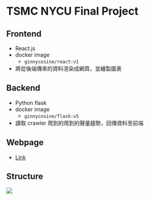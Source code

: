 # TSMC NYCU Final Project
## Frontend
- React.js
- docker image
    - `ginnycosine/react:v1`
- 將從後端傳來的資料渲染成網頁，並繪製圖表

## Backend
- Python flask
- docker image
    - `ginnycosine/flask:v5`
- 讀取 crawler 爬到的爬到的聲量趨勢，回傳資料至前端

## Webpage
- [Link](http://34.81.219.181:3000/trend)

## Structure
![](https://i.imgur.com/GXD9wKX.png)